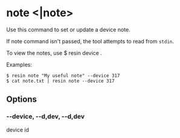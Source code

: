 # note <|note>

Use this command to set or update a device note.

If note command isn't passed, the tool attempts to read from `stdin`.

To view the notes, use $ resin device <id>.

Examples:

	$ resin note "My useful note" --device 317
	$ cat note.txt | resin note --device 317

## Options

### --device, --d,dev, --d,dev <device>

device id